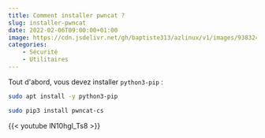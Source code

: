 ```yaml
---
title: Comment installer pwncat ?
slug: installer-pwncat
date: 2022-02-06T09:00:00+01:00
image: https://cdn.jsdelivr.net/gh/baptiste313/azlinux/v1/images/9383246/raw.webp
categories:
    - Sécurité
    - Utilitaires
---
```


Tout d'abord, vous devez installer `python3-pip` :

```bash
sudo apt install -y python3-pip
```

```bash
sudo pip3 install pwncat-cs
```

{{< youtube lN10hgl_Ts8 >}}